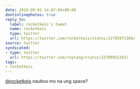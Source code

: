 ```yaml
---
date: 2010-09-01 14:07:04+00:00
dontinlinephotos: true
reply_to:
  label: rocketkeis's tweet
  name: rocketkeis
  type: twitter
  url: https://twitter.com/rocketkeis/status/22705971389/
source: twitter
syndicated:
- type: twitter
  url: https://twitter.com/roytang/status/22709952193/
tags:
- rocketkeis
---
```


[@rocketkeis](https://twitter.com/rocketkeis/) naubos mo na ung space?